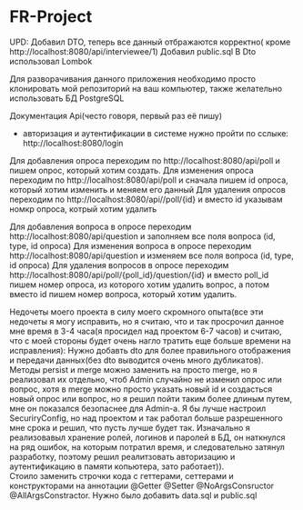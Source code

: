 # FR-Project
UPD:
Добавил DTO, теперь все данный отбражаются корректно( кроме http://localhost:8080/api/interviewee/1)
Добавил public.sql
В Dto использовал Lombok



Для разворачивания данного приложения необходимо просто клонировать мой репозиторий на ваш компьютер, также желательно использовать БД PostgreSQL

Документация Api(често говоря, первый раз её пишу) 

- авторизация и аутентификации в системе нужно пройти по сслыке: http://localhost:8080/login
 
Для добавления опроса переходим по http://localhost:8080/api/poll и пишем опрос, который хотим создать. 
Для изменения опроса переходим по http://localhost:8080/api/poll и сначала пишем id опроса, который хотим изменить и меняем его данный 
Для удаления опросов переходим по http://localhost:8080/api//poll/{id} и вместо id указывам номкр опроса, котрый хотим удалить


Для добавления вопроса в опросе переходим http://localhost:8080/api/question и заполняем все поля вопроса (id, type, id опроса)
Для изменения вопроса в опросе переходим http://localhost:8080/api/question и изменяем все поля вопроса (id, type, id опроса)
Для удаления вопросов в  опросе переходим http://localhost:8080/api/poll/{poll_id}/question/{id} и вместо poll_id пишем номер опроса, из которого хотим удалить вопрос, а потом вместо id пишем номер вопроса, который хотим удалить.


Недочеты моего проекта в силу моего скромного опыта(все эти недочеты я могу исправить, но я считаю, что и так просрочил данное мне время в 3-4 часа(я просидел над проектом 6-7 часов) и считаю, что с моей стороны будет очень нагло тратить еще больше времени на исправления):
Нужно добавть dto для более правильного отображения и передачи данных(без dto выводится очень много дубликатов).
Методы persist и merge можно заменить на просто merge, но я реализовал их отдельно, чтоб Admin случайно не изменил опрос или вопрос, хотя в merge можно просто указать новый id и создасться новый опрос или вопрос, но я решил пойти таким более длиным путем, мне он показался безопаснее для Admin-а.
Я бы лучше настроил SecuriryConfig, но над проектом и так работал больше разрешенного мне срока и решил, что пусть лучше будет так.
Изначально я реализовавыл хранение ролей, логинов и паролей в БД, он наткнулся на ряд ошибок, на которым потратил время, и следовательно затянул разработку, поэтому решил реалитзовать авторизацию и аутентификацию в памяти копьютера, зато работает)).    
Стоило заменить строчки кода с геттерами, сеттерами и конструкторами на аннотации @Getter @Setter @NoArgsConsructor @AllArgsConstractor. 
Нужно было добавить data.sql и public.sql
